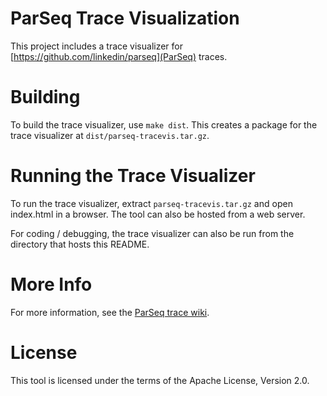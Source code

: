 ParSeq Trace Visualization
==========================

This project includes a trace visualizer for
[https://github.com/linkedin/parseq](ParSeq) traces.


Building
========

To build the trace visualizer, use `make dist`. This creates a package for the
trace visualizer at `dist/parseq-tracevis.tar.gz`.


Running the Trace Visualizer
============================

To run the trace visualizer, extract `parseq-tracevis.tar.gz` and open
index.html in a browser. The tool can also be hosted from a web server.

For coding / debugging, the trace visualizer can also be run from the directory
that hosts this README.

More Info
=========

For more information, see the [ParSeq trace wiki](https://github.com/linkedin/parseq/wiki/Tracing#wiki-trace-tools).

License
=======

This tool is licensed under the terms of the Apache License, Version 2.0.
